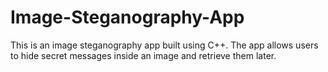 # Image-Steganography-App
This is an image steganography app built using C++. The app allows users to hide secret messages inside an image and retrieve them later.
